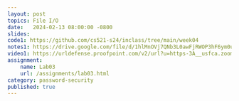 ```yaml
---
layout: post
topics: File I/O
date:   2024-02-13 08:00:00 -0800
slides: 
code1: https://github.com/cs521-s24/inclass/tree/main/week04
notes1: https://drive.google.com/file/d/1hlMnOVj7QNb3L0awFjRWOP3hF6ym0uly/view?usp=sharing
video1: https://urldefense.proofpoint.com/v2/url?u=https-3A__usfca.zoom.us_rec_share_nhimI2q3IUDamKTFbcBd0htGbPAiaRS-5FAHTYSsZ8QN4XmOs0YntvuNOmeUfZbAMx.SZafT4RGX1QOGKPG&d=DwMFAw&c=qgVugHHq3rzouXkEXdxBNQ&r=zUwZhCZ6veD8D3JcqbG6_FfQD7Zw7tIzhr-R0Vq7V0s&m=siYj9dMrNHV_-ylNJ0w5aJdAfU7snUQUuvyZcgpEzZSXG8P6450PufsnDVDGN3Xc&s=0rnNcWMwtvTU_v2WuPEhpi5_jfrtq6QMkVn2z9Hdjn4&e=
assignment:
    name: Lab03
    url: /assignments/lab03.html
category: password-security
published: true
---
```


